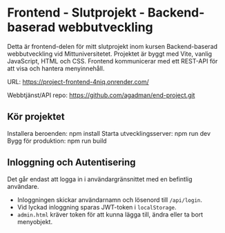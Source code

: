 # Frontend - Slutprojekt - Backend-baserad webbutveckling
Detta är frontend-delen för mitt slutprojekt inom kursen Backend-baserad webbutveckling vid Mittuniversitetet. Projektet är byggt med Vite, vanlig JavaScript, HTML och CSS. Frontend kommunicerar med ett REST-API för att visa och hantera menyinnehåll.

URL: https://project-frontend-4niq.onrender.com/

Webbtjänst/API repo: https://github.com/agadman/end-project.git

## Kör projektet
Installera beroenden: npm install
Starta utvecklingsserver: npm run dev
Bygg för produktion: npm run build

## Inloggning och Autentisering
Det går endast att logga in i användargränsnittet med en befintlig användare.
- Inloggningen skickar användarnamn och lösenord till `/api/login`.
- Vid lyckad inloggning sparas JWT-token i `localStorage`.
- `admin.html` kräver token för att kunna lägga till, ändra eller ta bort menyobjekt.